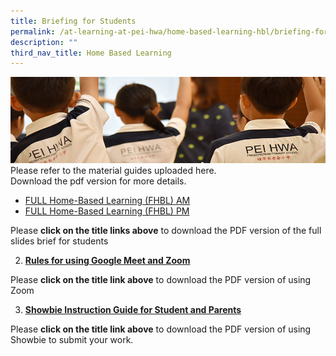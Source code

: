 ```yaml
---
title: Briefing for Students
permalink: /at-learning-at-pei-hwa/home-based-learning-hbl/briefing-for-students/
description: ""
third_nav_title: Home Based Learning
---
```

![](/images/Website%20Banners%20Subpage/948x260%20masterhead%20-%20Learning%20at%20Pei%20Hwa2.jpg)
Please refer to the material guides uploaded here.  
Download the pdf version for more details.

* [FULL Home-Based Learning (FHBL) AM](/files/Home%20based%20learning%20for%20students_AM%20.pdf)
* [FULL Home-Based Learning (FHBL) PM](/files/Home%20based%20learning%20for%20students_PM.pdf)

Please **click on the title links above** to download the PDF version of the full slides brief for students
				
2. **[Rules for using Google Meet and Zoom](/files/PHPPS%20HBL%20Briefing%20for%20Students%20(Rules_Google%20Meet_Zoom).pdf)**

Please **click on the title link above** to download the PDF version of using Zoom

3. **[Showbie Instruction Guide for Student and Parents](/files/Showbie%20Instructions%20For%20Students%20&%20Parents.pdf)**

Please **click on the title link above** to download the PDF version of using Showbie to submit your work.